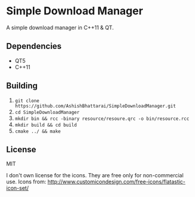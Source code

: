 # Simple Download Manager

A simple download manager in C++11 & QT.

## Dependencies
* QT5
* C++11

## Building
1. `git clone https://github.com/AshishBhattarai/SimpleDownloadManager.git` </br>
2. `cd SimpleDownloadManager` </br>
3. `mkdir bin && rcc -binary resource/resoure.qrc -o bin/resource.rcc` </br>
4. `mkdir build && cd build` </br>
5. `cmake ../ && make` </br>

## License

MIT

I don't own license for the icons. They are free only for non-commercial use.
Icons from: http://www.customicondesign.com/free-icons/flatastic-icon-set/